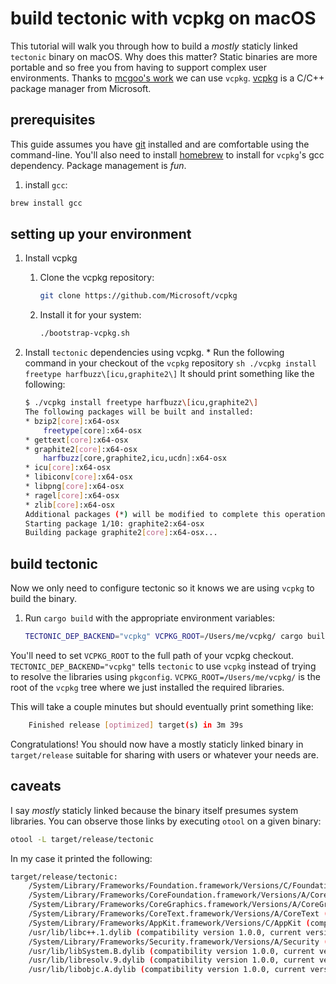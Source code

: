 # build tectonic with vcpkg on macOS

This tutorial will walk you through how to build a _mostly_ staticly linked
`tectonic` binary on macOS. Why does this matter? Static binaries are more
portable and so free you from having to support complex user environments.
Thanks to
[mcgoo's work](https://github.com/tectonic-typesetting/tectonic/pull/420) we can
use `vcpkg`. [vcpkg](https://vcpkg.readthedocs.io/en/latest/) is a C/C++ package
manager from Microsoft.

## prerequisites

This guide assumes you have [git](https://git-scm.com/) installed and are
comfortable using the command-line. You'll also need to install
[homebrew](https://brew.sh/) to install for `vcpkg`'s gcc dependency. Package
management is _fun_.

1. install `gcc`:

```sh
brew install gcc
```

## setting up your environment

1. Install vcpkg

   1. Clone the vcpkg repository:
      ```sh
      git clone https://github.com/Microsoft/vcpkg
      ```
   2. Install it for your system:
      ```sh
      ./bootstrap-vcpkg.sh
      ```

2. Install `tectonic` dependencies using vcpkg. \* Run the following command in
   your checkout of the `vcpkg` repository
   `sh ./vcpkg install freetype harfbuzz\[icu,graphite2\]` It should print
   something like the following:

	```sh
	$ ./vcpkg install freetype harfbuzz\[icu,graphite2\]
	The following packages will be built and installed:
  	* bzip2[core]:x64-osx
    	freetype[core]:x64-osx
  	* gettext[core]:x64-osx
  	* graphite2[core]:x64-osx
    	harfbuzz[core,graphite2,icu,ucdn]:x64-osx
  	* icu[core]:x64-osx
  	* libiconv[core]:x64-osx
  	* libpng[core]:x64-osx
  	* ragel[core]:x64-osx
  	* zlib[core]:x64-osx
	Additional packages (*) will be modified to complete this operation.
	Starting package 1/10: graphite2:x64-osx
	Building package graphite2[core]:x64-osx...
	```

## build tectonic

Now we only need to configure tectonic so it knows we are using `vcpkg` to build
the binary.

1. Run `cargo build` with the appropriate environment variables:
   ```sh
   TECTONIC_DEP_BACKEND="vcpkg" VCPKG_ROOT=/Users/me/vcpkg/ cargo build --release
   ```

You'll need to set `VCPKG_ROOT` to the full path of your vcpkg checkout.
`TECTONIC_DEP_BACKEND="vcpkg"` tells `tectonic` to use `vcpkg` instead of trying
to resolve the libraries using `pkgconfig`. `VCPKG_ROOT=/Users/me/vcpkg/` is the
root of the `vcpkg` tree where we just installed the required libraries.

This will take a couple minutes but should eventually print something like:

```sh
    Finished release [optimized] target(s) in 3m 39s
```

Congratulations! You should now have a mostly staticly linked binary in
`target/release` suitable for sharing with users or whatever your needs are.

## caveats

I say _mostly_ staticly linked because the binary itself presumes system
libraries. You can observe those links by executing `otool` on a given binary:

```sh
otool -L target/release/tectonic
```

In my case it printed the following:

```sh
target/release/tectonic:
	/System/Library/Frameworks/Foundation.framework/Versions/C/Foundation (compatibility version 300.0.0, current version 1454.98.0)
	/System/Library/Frameworks/CoreFoundation.framework/Versions/A/CoreFoundation (compatibility version 150.0.0, current version 1454.98.0)
	/System/Library/Frameworks/CoreGraphics.framework/Versions/A/CoreGraphics (compatibility version 64.0.0, current version 1161.21.2)
	/System/Library/Frameworks/CoreText.framework/Versions/A/CoreText (compatibility version 1.0.0, current version 1.0.0)
	/System/Library/Frameworks/AppKit.framework/Versions/C/AppKit (compatibility version 45.0.0, current version 1561.60.100)
	/usr/lib/libc++.1.dylib (compatibility version 1.0.0, current version 400.9.0)
	/System/Library/Frameworks/Security.framework/Versions/A/Security (compatibility version 1.0.0, current version 58286.70.14)
	/usr/lib/libSystem.B.dylib (compatibility version 1.0.0, current version 1252.50.4)
	/usr/lib/libresolv.9.dylib (compatibility version 1.0.0, current version 1.0.0)
	/usr/lib/libobjc.A.dylib (compatibility version 1.0.0, current version 228.0.0)
```
